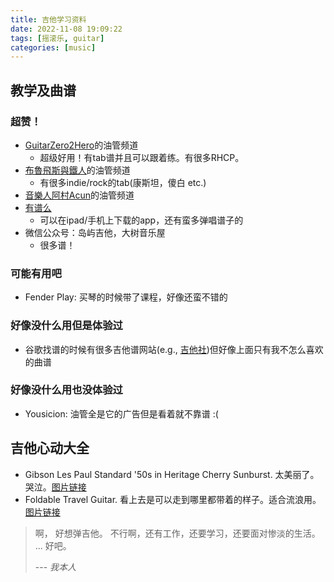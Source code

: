 ```yaml
---
title: 吉他学习资料
date: 2022-11-08 19:09:22
tags: [摇滚乐, guitar]
categories: [music]
---
```


## 教学及曲谱

### 超赞！

- [GuitarZero2Hero](https://www.youtube.com/c/GuitarZero2Hero)的油管频道
    - 超级好用！有tab谱并且可以跟着练。有很多RHCP。
- [布魯飛斯與鐵人](https://www.youtube.com/channel/UC-FXgMWAzXMRbayS9MhVxDA)的油管频道
    - 有很多indie/rock的tab(康斯坦，傻白 etc.)
- [音樂人阿村Acun](https://www.youtube.com/c/JoyBuskerStudio)的油管频道
- [有谱么](https://yoopu.me/start?mode=startup)
    - 可以在ipad/手机上下载的app，还有蛮多弹唱谱子的
- 微信公众号：岛屿吉他，大树音乐屋
    - 很多谱！

### 可能有用吧

- Fender Play: 买琴的时候带了课程，好像还蛮不错的

### 好像没什么用但是体验过

- 谷歌找谱的时候有很多吉他谱网站(e.g., [吉他社](https://www.jitashe.org/))但好像上面只有我不怎么喜欢的曲谱


### 好像没什么用也没体验过

- Yousicion: 油管全是它的广告但是看着就不靠谱 :(

## 吉他心动大全

- Gibson Les Paul Standard '50s in Heritage Cherry Sunburst. 太美丽了。哭泣。[图片链接](https://www.gibson.com/en-US/Electric-Guitar/USAUBC849/Heritage-Cherry-Sunburst)
- Foldable Travel Guitar. 看上去是可以走到哪里都带着的样子。适合流浪用。[图片链接](https://www.asmuse.com/products/asmuse-foldable-travel-headless-electric-guitar-with-built-in-headphone)

> 啊， 好想弹吉他。
> 不行啊，还有工作，还要学习，还要面对惨淡的生活。
> ...
> 好吧。
>
> --- <cite>我本人</cite>



